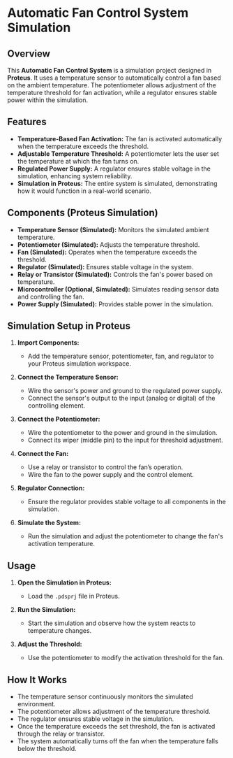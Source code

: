 
# Automatic Fan Control System Simulation

## Overview

This **Automatic Fan Control System** is a simulation project designed in **Proteus**. It uses a temperature sensor to automatically control a fan based on the ambient temperature. The potentiometer allows adjustment of the temperature threshold for fan activation, while a regulator ensures stable power within the simulation.

## Features

- **Temperature-Based Fan Activation:** The fan is activated automatically when the temperature exceeds the threshold.
- **Adjustable Temperature Threshold:** A potentiometer lets the user set the temperature at which the fan turns on.
- **Regulated Power Supply:** A regulator ensures stable voltage in the simulation, enhancing system reliability.
- **Simulation in Proteus:** The entire system is simulated, demonstrating how it would function in a real-world scenario.

## Components (Proteus Simulation)

- **Temperature Sensor (Simulated):** Monitors the simulated ambient temperature.
- **Potentiometer (Simulated):** Adjusts the temperature threshold.
- **Fan (Simulated):** Operates when the temperature exceeds the threshold.
- **Regulator (Simulated):** Ensures stable voltage in the system.
- **Relay or Transistor (Simulated):** Controls the fan's power based on temperature.
- **Microcontroller (Optional, Simulated):** Simulates reading sensor data and controlling the fan.
- **Power Supply (Simulated):** Provides stable power in the simulation.

## Simulation Setup in Proteus

1. **Import Components:**
   - Add the temperature sensor, potentiometer, fan, and regulator to your Proteus simulation workspace.
   
2. **Connect the Temperature Sensor:**
   - Wire the sensor's power and ground to the regulated power supply.
   - Connect the sensor's output to the input (analog or digital) of the controlling element.

3. **Connect the Potentiometer:**
   - Wire the potentiometer to the power and ground in the simulation.
   - Connect its wiper (middle pin) to the input for threshold adjustment.

4. **Connect the Fan:**
   - Use a relay or transistor to control the fan’s operation.
   - Wire the fan to the power supply and the control element.

5. **Regulator Connection:**
   - Ensure the regulator provides stable voltage to all components in the simulation.

6. **Simulate the System:**
   - Run the simulation and adjust the potentiometer to change the fan's activation temperature.

## Usage

1. **Open the Simulation in Proteus:**
   - Load the `.pdsprj` file in Proteus.
   
2. **Run the Simulation:**
   - Start the simulation and observe how the system reacts to temperature changes.
   
3. **Adjust the Threshold:**
   - Use the potentiometer to modify the activation threshold for the fan.

## How It Works

- The temperature sensor continuously monitors the simulated environment.
- The potentiometer allows adjustment of the temperature threshold.
- The regulator ensures stable voltage in the simulation.
- Once the temperature exceeds the set threshold, the fan is activated through the relay or transistor.
- The system automatically turns off the fan when the temperature falls below the threshold.
